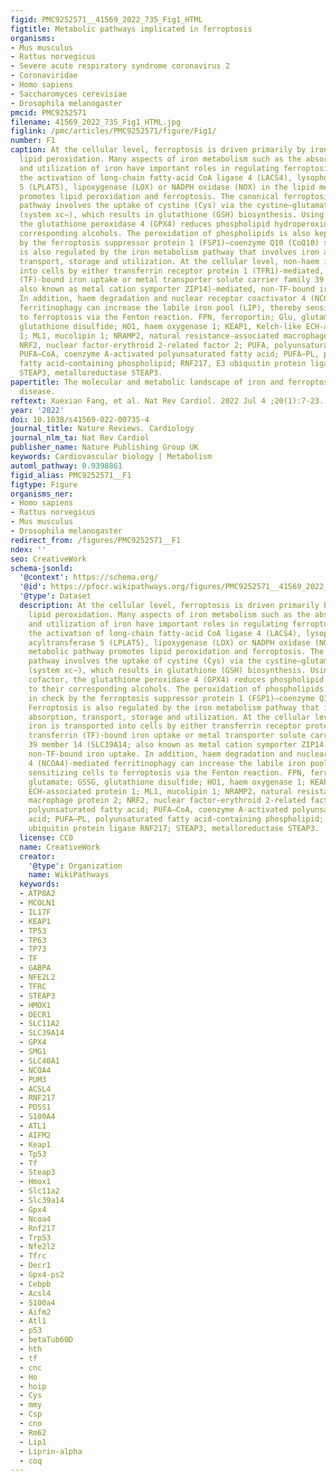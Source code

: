 ```yaml
---
figid: PMC9252571__41569_2022_735_Fig1_HTML
figtitle: Metabolic pathways implicated in ferroptosis
organisms:
- Mus musculus
- Rattus norvegicus
- Severe acute respiratory syndrome coronavirus 2
- Coronaviridae
- Homo sapiens
- Saccharomyces cerevisiae
- Drosophila melanogaster
pmcid: PMC9252571
filename: 41569_2022_735_Fig1_HTML.jpg
figlink: /pmc/articles/PMC9252571/figure/Fig1/
number: F1
caption: At the cellular level, ferroptosis is driven primarily by iron-dependent
  lipid peroxidation. Many aspects of iron metabolism such as the absorption, storage
  and utilization of iron have important roles in regulating ferroptosis. In addition,
  the activation of long-chain fatty-acid CoA ligase 4 (LACS4), lysophospholipid acyltransferase
  5 (LPLAT5), lipoxygenase (LOX) or NADPH oxidase (NOX) in the lipid metabolic pathway
  promotes lipid peroxidation and ferroptosis. The canonical ferroptosis-suppressing
  pathway involves the uptake of cystine (Cys) via the cystine–glutamate antiporter
  (system xc−), which results in glutathione (GSH) biosynthesis. Using GSH as a cofactor,
  the glutathione peroxidase 4 (GPX4) reduces phospholipid hydroperoxides to their
  corresponding alcohols. The peroxidation of phospholipids is also kept in check
  by the ferroptosis suppressor protein 1 (FSP1)–coenzyme Q10 (CoQ10) system. Ferroptosis
  is also regulated by the iron metabolism pathway that involves iron absorption,
  transport, storage and utilization. At the cellular level, non-haem iron is transported
  into cells by either transferrin receptor protein 1 (TFR1)-mediated, transferrin
  (TF)-bound iron uptake or metal transporter solute carrier family 39 member 14 (SLC39A14;
  also known as metal cation symporter ZIP14)-mediated, non-TF-bound iron uptake.
  In addition, haem degradation and nuclear receptor coactivator 4 (NCOA4)-mediated
  ferritinophagy can increase the labile iron pool (LIP), thereby sensitizing cells
  to ferroptosis via the Fenton reaction. FPN, ferroportin; Glu, glutamate; GSSG,
  glutathione disulfide; HO1, haem oxygenase 1; KEAP1, Kelch-like ECH-associated protein
  1; ML1, mucolipin 1; NRAMP2, natural resistance-associated macrophage protein 2;
  NRF2, nuclear factor-erythroid 2-related factor 2; PUFA, polyunsaturated fatty acid;
  PUFA–CoA, coenzyme A-activated polyunsaturated fatty acid; PUFA–PL, polyunsaturated
  fatty acid-containing phospholipid; RNF217, E3 ubiquitin protein ligase RNF217;
  STEAP3, metalloreductase STEAP3.
papertitle: The molecular and metabolic landscape of iron and ferroptosis in cardiovascular
  disease.
reftext: Xuexian Fang, et al. Nat Rev Cardiol. 2022 Jul 4 ;20(1):7-23.
year: '2022'
doi: 10.1038/s41569-022-00735-4
journal_title: Nature Reviews. Cardiology
journal_nlm_ta: Nat Rev Cardiol
publisher_name: Nature Publishing Group UK
keywords: Cardiovascular biology | Metabolism
automl_pathway: 0.9398861
figid_alias: PMC9252571__F1
figtype: Figure
organisms_ner:
- Homo sapiens
- Rattus norvegicus
- Mus musculus
- Drosophila melanogaster
redirect_from: /figures/PMC9252571__F1
ndex: ''
seo: CreativeWork
schema-jsonld:
  '@context': https://schema.org/
  '@id': https://pfocr.wikipathways.org/figures/PMC9252571__41569_2022_735_Fig1_HTML.html
  '@type': Dataset
  description: At the cellular level, ferroptosis is driven primarily by iron-dependent
    lipid peroxidation. Many aspects of iron metabolism such as the absorption, storage
    and utilization of iron have important roles in regulating ferroptosis. In addition,
    the activation of long-chain fatty-acid CoA ligase 4 (LACS4), lysophospholipid
    acyltransferase 5 (LPLAT5), lipoxygenase (LOX) or NADPH oxidase (NOX) in the lipid
    metabolic pathway promotes lipid peroxidation and ferroptosis. The canonical ferroptosis-suppressing
    pathway involves the uptake of cystine (Cys) via the cystine–glutamate antiporter
    (system xc−), which results in glutathione (GSH) biosynthesis. Using GSH as a
    cofactor, the glutathione peroxidase 4 (GPX4) reduces phospholipid hydroperoxides
    to their corresponding alcohols. The peroxidation of phospholipids is also kept
    in check by the ferroptosis suppressor protein 1 (FSP1)–coenzyme Q10 (CoQ10) system.
    Ferroptosis is also regulated by the iron metabolism pathway that involves iron
    absorption, transport, storage and utilization. At the cellular level, non-haem
    iron is transported into cells by either transferrin receptor protein 1 (TFR1)-mediated,
    transferrin (TF)-bound iron uptake or metal transporter solute carrier family
    39 member 14 (SLC39A14; also known as metal cation symporter ZIP14)-mediated,
    non-TF-bound iron uptake. In addition, haem degradation and nuclear receptor coactivator
    4 (NCOA4)-mediated ferritinophagy can increase the labile iron pool (LIP), thereby
    sensitizing cells to ferroptosis via the Fenton reaction. FPN, ferroportin; Glu,
    glutamate; GSSG, glutathione disulfide; HO1, haem oxygenase 1; KEAP1, Kelch-like
    ECH-associated protein 1; ML1, mucolipin 1; NRAMP2, natural resistance-associated
    macrophage protein 2; NRF2, nuclear factor-erythroid 2-related factor 2; PUFA,
    polyunsaturated fatty acid; PUFA–CoA, coenzyme A-activated polyunsaturated fatty
    acid; PUFA–PL, polyunsaturated fatty acid-containing phospholipid; RNF217, E3
    ubiquitin protein ligase RNF217; STEAP3, metalloreductase STEAP3.
  license: CC0
  name: CreativeWork
  creator:
    '@type': Organization
    name: WikiPathways
  keywords:
  - ATP8A2
  - MCOLN1
  - IL17F
  - KEAP1
  - TP53
  - TP63
  - TP73
  - TF
  - GABPA
  - NFE2L2
  - TFRC
  - STEAP3
  - HMOX1
  - DECR1
  - SLC11A2
  - SLC39A14
  - GPX4
  - SMG1
  - SLC40A1
  - NCOA4
  - PUM3
  - ACSL4
  - RNF217
  - PDSS1
  - S100A4
  - ATL1
  - AIFM2
  - Keap1
  - Tp53
  - Tf
  - Steap3
  - Hmox1
  - Slc11a2
  - Slc39a14
  - Gpx4
  - Ncoa4
  - Rnf217
  - Trp53
  - Nfe2l2
  - Tfrc
  - Decr1
  - Gpx4-ps2
  - Cebpb
  - Acsl4
  - S100a4
  - Aifm2
  - Atl1
  - p53
  - betaTub60D
  - hth
  - tf
  - cnc
  - Ho
  - hoip
  - Cys
  - mmy
  - Csp
  - cno
  - Rm62
  - Lip1
  - Liprin-alpha
  - coq
---
```

